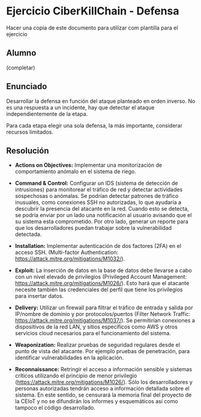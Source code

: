 # Ejercicio CiberKillChain - Defensa

Hacer una copia de este documento para utilizar com plantilla para el ejercicio

## Alumno

(completar)

## Enunciado

Desarrollar la defensa en función del ataque planteado en orden inverso. No es una respuesta a un incidente, hay que detectar el ataque independientemente de la etapa.

Para cada etapa elegir una sola defensa, la más importante, considerar recursos limitados.

## Resolución
* **Actions on Objectives:** Implementar una monitorización de comportamiento anómalo en el sistema de riego.

* **Command & Control:** Configurar un IDS (sistema de detección de intrusiones) para monitorear el tráfico de red y detectar actividades sospechosas o anómalas. Se podrían detectar patrones de tráfico inusuales, como conexiones SSH no autorizadas, lo que ayudaría a descubrir la presencia del atacante en la red. Cuando esto se detecta, se podría enviar por un lado una notificación al usuario avisando que el su sistema esta comprometido. Por otro lado, generar un reporte para que los desarrolladores puedan trabajar sobre la vulnerabilidad detectada.

* **Installation:** Implementar autenticación de dos factores (2FA) en el acceso SSH. (Multi-factor Authentication: https://attack.mitre.org/mitigations/M1032/).

* **Exploit:** La inserción de datos en la base de datos debe llevarse a cabo con un nivel elevado de privilegios (Privileged Account Management: https://attack.mitre.org/mitigations/M1026/). Esto hará que el atacante necesite también las credenciales del perfil que tiene los privilegios para insertar datos.

* **Delivery:** Utilizar un firewall para filtrar el tráfico de entrada y salida por IP/nombre de dominio y por protocolos/puertos (Filter Network Traffic: https://attack.mitre.org/mitigations/M1037/). Se permitirían conexiones a dispositivos de la red LAN, y sitios específicos como AWS y otros servicios cloud necesarios para el funcionamiento del sistema.

* **Weaponization:** Realizar pruebas de seguridad regulares desde el punto de vista del atacante. Por ejemplo pruebas de penetración, para identificar vulnerabilidades en la aplicación. <!-- auditoria? -->

* **Reconnaissance:** Retringir el acceso a información sensible y sistemas críticos utilizando el principio de menor privilegio (https://attack.mitre.org/mitigations/M1026/). Sólo los desarrolladores y personas autorizadas tendrán acceso a información detallada sobre el sistema. En este sentido, se censurará la memoria final del proyecto de la CEIoT y no se difundirán los informes y esquemáticos así como tampoco el código desarrollado.